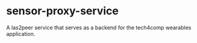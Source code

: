 # sensor-proxy-service
A las2peer service that serves as a backend for the tech4comp wearables application.
